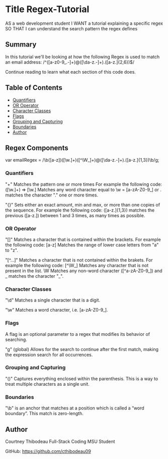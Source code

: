 # Title Regex-Tutorial

AS a web development student
I WANT a tutorial explaining a specific regex
SO THAT I can understand the search pattern the regex defines

## Summary

In this tutorial we'll be looking at how the following Regex is used to match an email address:
/^([a-z0-9_\.-]+)@([\da-z\.-]+)\.([a-z\.]{2,6})$/

Continue reading to learn what each section of this code does. 

## Table of Contents

- [Quantifiers](#quantifiers)
- [OR Operator](#or-operator)
- [Character Classes](#character-classes)
- [Flags](#flags)
- [Grouping and Capturing](#grouping-and-capturing)
- [Boundaries](#boundaries)
- [Author](#author)

## Regex Components

var emailRegex = /\b([a-z])([\w\.]+)([^\W_]+)@([\da-z\.-]+)\.([a-z\.]{1,3})\b/g;

### Quantifiers

"+" Matches the pattern one or more times
For example the following code: ([\w\.]+) => [\w\.] Matches any word character equal to \w = [a-zA-Z0-9_] or \. matches the character "." one or more times.

"{}" Sets either an exact amount, min and max, or more than one copies of the sequence.
For example the following code: ([a-z\.]{1,3}) matches the previous ([a-z\.]) between 1 and 3 times, as many times as possible.

### OR Operator

"[]" Matches a character that is contained within the brackets.
For example the following code: [a-z] Matches the range of lower case letters from "a" to "z". 

"[^...]" Matches a character that is not contained within the brakets.
For example the following code: [^\W_] Matches any character that is not present in the list. \W Matches any non-word character ([^a-zA-Z0-9_]) and _ matches the character "_".

### Character Classes

"\d" Matches a single character that is a digit.

"\w" Matches a word character, i.e. [a-zA-Z0-9_].

### Flags

A flag is an optional parameter to a regex that modifies its behavior of searching.

"g" (global) Allows for the search to continue after the first match, making the expression search for all occurrences.


### Grouping and Capturing
"()" Captures everything enclosed within the parenthesis. This is a way to treat multiple characters as a single unit.

### Boundaries
"\b" is an anchor that matches at a position which is called a “word boundary”. This match is zero-length.

## Author

Courtney Thibodeau Full-Stack Coding MSU Student

GitHub: https://github.com/cthibodeau09
